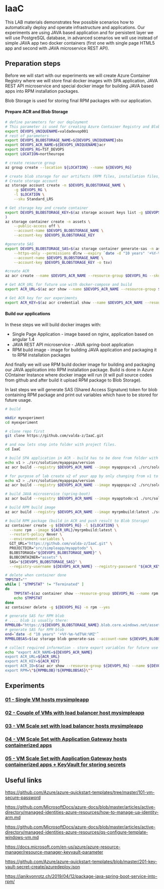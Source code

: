 # IaaC

This LAB materials demonstrates few possible scenarios how to automatically deploy and operate infrastructure and applications.
Our experiments are using JAVA based application and for persistent layer we will use PostgreSQL database, in advanced scenarios we will use instead of simple JAVA app two docker containers (first one with single page HTML5 app and second with JAVA microservice REST API).

## Preparation steps

Before we will start with our experiments we will create Azure Container Registry where we will store final docker images with SPA application, JAVA REST API microservice and special docker image for building JAVA based apps into RPM installation packages.

Blob Storage is used for storing final RPM packages with our application.

#### Prepare ACR and Blob Storage

```bash
# define parameters for our deployment
# This parameter is used for creating Azure Container Registry and Blob Storage, parameter must be unique name.
export DEVOPS_UNIQUENAME=valdadevop001
# rest of parameters
export DEVOPS_BLOBSTORAGE_NAME=${DEVOPS_UNIQUENAME}sbs
export DEVOPS_ACR_NAME=${DEVOPS_UNIQUENAME}acr
export DEVOPS_RG=TST_DEVOPS
export LOCATION=northeurope

# create resource group
az group create --location ${LOCATION} --name ${DEVOPS_RG}

# create blob storage for our artifacts (RPM files, installation files, binary files).
# Create storage account
az storage account create -n $DEVOPS_BLOBSTORAGE_NAME \
    -g $DEVOPS_RG \
    -l $LOCATION \
    --sku Standard_LRS

# Get storage key and create container
export DEVOPS_BLOBSTORAGE_KEY=$(az storage account keys list -g $DEVOPS_RG -n $DEVOPS_BLOBSTORAGE_NAME --query [0].value -o tsv
)
az storage container create -n assets \
    --public-access off \
    --account-name $DEVOPS_BLOBSTORAGE_NAME \
    --account-key $DEVOPS_BLOBSTORAGE_KEY

#generate SAS
export DEVOPS_BLOBSTORAGE_SAS=$(az storage container generate-sas -n assets \
    --https-only --permissions dlrw --expiry `date -d "10 years" '+%Y-%m-%dT%H:%MZ'` \
    --account-name $DEVOPS_BLOBSTORAGE_NAME \
    --account-key $DEVOPS_BLOBSTORAGE_KEY -o tsv)

#create ACR
az acr create --name $DEVOPS_ACR_NAME --resource-group $DEVOPS_RG --sku Standard --location ${LOCATION} --admin-enabled true

# Get ACR_URL for future use with docker-compose and build
export ACR_URL=$(az acr show --name $DEVOPS_ACR_NAME --resource-group $DEVOPS_RG --query "loginServer" --output tsv)

# Get ACR key for our experiments
export ACR_KEY=$(az acr credential show --name $DEVOPS_ACR_NAME --resource-group $DEVOPS_RG --query "passwords[0].value" --output tsv)
```

#### Build our applications

In these steps we will build docker images with:

* Single Page Application - image based on nginx, application based on angular 1.4
* JAVA REST API microservice - JAVA spring-boot application
* RPM build image - image for building JAVA application and packaging it to RPM installation packages

And finally we will use RPM build docker image for building and packaging our JAVA application into RPM installation package. Build is done in Azure COntainer Instance where docker image will run (it will pull source codes from github and after build it upload RPM package to Blob Storage). 

In last steps we will generate SAS (Shared Access Signature) token for blob containing RPM package and print out variables which have to be stored for future usage.

```bash
# build 

mkdir myexperiment
cd myexperiment

# clone repo first
git clone https://github.com/valda-z/IaaC.git

# and now lets step into folder with project files.
cd IaaC

# build SPA application in ACR - build has to be done from folder with source codes: k8s-workshop-developer
echo v1 > ./src/solution/myappspa/version
az acr build --registry $DEVOPS_ACR_NAME --image myappspa:v1 ./src/solution/myappspa

# for purpose of lab create v2 of your app by only changing from v1 to v2 in version file and build container with v2 tag
echo v2 > ./src/solution/myappspa/version
az acr build --registry $DEVOPS_ACR_NAME --image myappspa:v2 ./src/solution/myappspa

# build JAVA microservice (spring-boot)
az acr build --registry $DEVOPS_ACR_NAME --image myapptodo:v1 ./src/solution/myapptodo

# build RPM build image
az acr build --registry $DEVOPS_ACR_NAME --image myrpmbuild:latest ./src/simpleapp/myrpmbuild

# build RPM package (build in ACR and push result to Blob Storage)
az container create -g ${DEVOPS_RG} -l ${LOCATION} \
  --name rpm --image ${ACR_URL}/myrpmbuild:latest \
  --restart-policy Never \
  --environment-variables \
  GIT_URL="https://github.com/valda-z/IaaC.git" \
  PROJECTDIR="src/simpleapp/myapptodo" \
  BLOBSTORAGE="${DEVOPS_BLOBSTORAGE_NAME}" \
  BLOBCONTAINER="assets" \
  SAS="${DEVOPS_BLOBSTORAGE_SAS}" \
  --registry-username ${DEVOPS_ACR_NAME} --registry-password "${ACR_KEY}"

# delete when container done
TMPSTAT=""
while [ "$TMPSTAT" != "Terminated" ]
do
    TMPSTAT=$(az container show --resource-group $DEVOPS_RG --name rpm --query containers[0].instanceView.currentState.state -o tsv)
    echo $TMPSTAT
done
az container delete -g ${DEVOPS_RG} -n rpm --yes

# generate SAS for RPM blob
# .... blob is usually there: 
RPMBLOB="https://${DEVOPS_BLOBSTORAGE_NAME}.blob.core.windows.net/assets/noarch/mysimpleapp-0.1.0H-0.noarch.rpm"
# generate SAS for RPM blob
end=`date -d "10 years" '+%Y-%m-%dT%H:%MZ'`
RPMBLOBSAS=$(az storage blob generate-sas --account-name ${DEVOPS_BLOBSTORAGE_NAME} -c assets -n "noarch/mysimpleapp-0.1.0H-0.noarch.rpm" --permissions r --expiry $end --https-only -o tsv)

# collect required information - store export variables for future use
echo "export ACR_NAME=${DEVOPS_ACR_NAME}
export ACR_URL=${ACR_URL}
export ACR_KEY=${ACR_KEY}
export ACR_ID=$(az acr show --resource-group ${DEVOPS_RG} --name ${DEVOPS_ACR_NAME} --query id --output tsv)
export RPM=\"${RPMBLOB}?${RPMBLOBSAS}\""
```

## Experiments

### [01 - Single VM hosts mysimpleapp](01-singlevm/)

### [02 - Couple of VMs with load balancer host mysimpleapp](02-balancedvm)

### [03 - VM Scale set with load balancer hosts mysimpleapp](03-vmscaleset)

### [04 - VM Scale Set with Application Gateway hosts containerized apps](04-vmssappgw)

### [05 - VM Scale Set with Application Gateway hosts containerized apps + KeyVault for storing secrets](05-vmssappgw-keyvault)

## Useful links

https://github.com/Azure/azure-quickstart-templates/tree/master/101-vm-secure-password

https://github.com/MicrosoftDocs/azure-docs/blob/master/articles/active-directory/managed-identities-azure-resources/how-to-manage-ua-identity-arm.md

https://github.com/MicrosoftDocs/azure-docs/blob/master/articles/active-directory/managed-identities-azure-resources/qs-configure-template-windows-vm.md

https://docs.microsoft.com/en-us/azure/azure-resource-manager/resource-manager-keyvault-parameter

https://github.com/Azure/azure-quickstart-templates/blob/master/201-key-vault-secret-create/azuredeploy.json


https://janikvonrotz.ch/2019/04/12/package-java-spring-boot-service-into-rpm/



